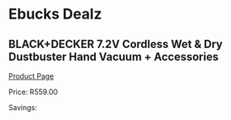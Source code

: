 
# Ebucks Dealz
## BLACK+DECKER 7.2V Cordless Wet & Dry Dustbuster Hand Vacuum + Accessories
[Product Page](https://www.ebucks.com/web/shop/productSelected.do?prodId=1010938631&catId=998409624)

Price: R559.00

Savings: 


	